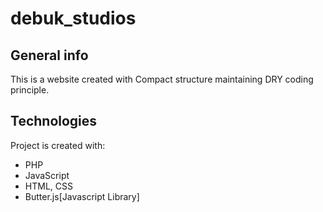 # debuk_studios


## General info
This is a website created with Compact structure maintaining DRY coding principle. 
	
## Technologies
Project is created with:
* PHP
* JavaScript
* HTML, CSS
* Butter.js[Javascript Library]
